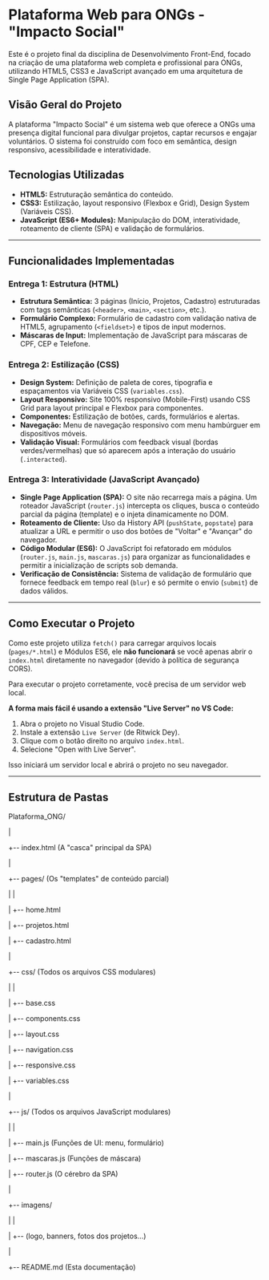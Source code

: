 # Plataforma Web para ONGs - "Impacto Social"

Este é o projeto final da disciplina de Desenvolvimento Front-End, focado na criação de uma plataforma web completa e profissional para ONGs, utilizando HTML5, CSS3 e JavaScript avançado em uma arquitetura de Single Page Application (SPA).

## Visão Geral do Projeto

A plataforma "Impacto Social" é um sistema web que oferece a ONGs uma presença digital funcional para divulgar projetos, captar recursos e engajar voluntários. O sistema foi construído com foco em semântica, design responsivo, acessibilidade e interatividade.

## Tecnologias Utilizadas

* **HTML5:** Estruturação semântica do conteúdo.
* **CSS3:** Estilização, layout responsivo (Flexbox e Grid), Design System (Variáveis CSS).
* **JavaScript (ES6+ Modules):** Manipulação do DOM, interatividade, roteamento de cliente (SPA) e validação de formulários.

---

## Funcionalidades Implementadas

### Entrega 1: Estrutura (HTML)
* **Estrutura Semântica:** 3 páginas (Início, Projetos, Cadastro) estruturadas com tags semânticas (`<header>`, `<main>`, `<section>`, etc.).
* **Formulário Complexo:** Formulário de cadastro com validação nativa de HTML5, agrupamento (`<fieldset>`) e tipos de input modernos.
* **Máscaras de Input:** Implementação de JavaScript para máscaras de CPF, CEP e Telefone.

### Entrega 2: Estilização (CSS)
* **Design System:** Definição de paleta de cores, tipografia e espaçamentos via Variáveis CSS (`variables.css`).
* **Layout Responsivo:** Site 100% responsivo (Mobile-First) usando CSS Grid para layout principal e Flexbox para componentes.
* **Componentes:** Estilização de botões, cards, formulários e alertas.
* **Navegação:** Menu de navegação responsivo com menu hambúrguer em dispositivos móveis.
* **Validação Visual:** Formulários com feedback visual (bordas verdes/vermelhas) que só aparecem após a interação do usuário (`.interacted`).

### Entrega 3: Interatividade (JavaScript Avançado)
* **Single Page Application (SPA):** O site não recarrega mais a página. Um roteador JavaScript (`router.js`) intercepta os cliques, busca o conteúdo parcial da página (template) e o injeta dinamicamente no DOM.
* **Roteamento de Cliente:** Uso da History API (`pushState`, `popstate`) para atualizar a URL e permitir o uso dos botões de "Voltar" e "Avançar" do navegador.
* **Código Modular (ES6):** O JavaScript foi refatorado em módulos (`router.js`, `main.js`, `mascaras.js`) para organizar as funcionalidades e permitir a inicialização de scripts sob demanda.
* **Verificação de Consistência:** Sistema de validação de formulário que fornece feedback em tempo real (`blur`) e só permite o envio (`submit`) de dados válidos.

---

## Como Executar o Projeto

Como este projeto utiliza `fetch()` para carregar arquivos locais (`pages/*.html`) e Módulos ES6, ele **não funcionará** se você apenas abrir o `index.html` diretamente no navegador (devido à política de segurança CORS).

Para executar o projeto corretamente, você precisa de um servidor web local.

**A forma mais fácil é usando a extensão "Live Server" no VS Code:**
1.  Abra o projeto no Visual Studio Code.
2.  Instale a extensão `Live Server` (de Ritwick Dey).
3.  Clique com o botão direito no arquivo `index.html`.
4.  Selecione "Open with Live Server".

Isso iniciará um servidor local e abrirá o projeto no seu navegador.

---

## Estrutura de Pastas
Plataforma_ONG/

|

+-- index.html (A "casca" principal da SPA)

|

+-- pages/ (Os "templates" de conteúdo parcial)

| |

| +-- home.html

| +-- projetos.html

| +-- cadastro.html

|

+-- css/ (Todos os arquivos CSS modulares)

| |

| +-- base.css

| +-- components.css

| +-- layout.css

| +-- navigation.css

| +-- responsive.css

| +-- variables.css

|

+-- js/ (Todos os arquivos JavaScript modulares)

| |

| +-- main.js (Funções de UI: menu, formulário)

| +-- mascaras.js (Funções de máscara)

| +-- router.js (O cérebro da SPA)

|

+-- imagens/

| |

| +-- (logo, banners, fotos dos projetos...)

|

+-- README.md (Esta documentação)